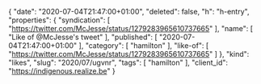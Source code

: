 {
  "date": "2020-07-04T21:47:00+01:00",
  "deleted": false,
  "h": "h-entry",
  "properties": {
    "syndication": [
      "https://twitter.com/McJesse/status/1279283965610737665"
    ],
    "name": [
      "Like of @McJesse's tweet"
    ],
    "published": [
      "2020-07-04T21:47:00+01:00"
    ],
    "category": [
      "hamilton"
    ],
    "like-of": [
      "https://twitter.com/McJesse/status/1279283965610737665"
    ]
  },
  "kind": "likes",
  "slug": "2020/07/ugvnr",
  "tags": [
    "hamilton"
  ],
  "client_id": "https://indigenous.realize.be"
}
